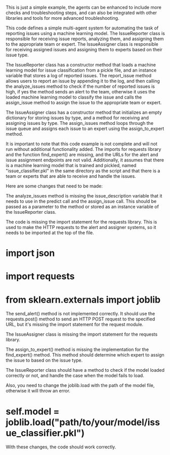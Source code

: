This is just a simple example, the agents can be enhanced to include more checks and troubleshooting steps, and can also be integrated with other libraries and tools for more advanced troubleshooting.

This code defines a simple multi-agent system for automating the task of reporting issues using a machine learning model. The IssueReporter class is responsible for receiving issue reports, analyzing them, and assigning them to the appropriate team or expert. The IssueAssigner class is responsible for receiving assigned issues and assigning them to experts based on their issue type.

The IssueReporter class has a constructor method that loads a machine learning model for issue classification from a pickle file, and an instance variable that stores a log of reported issues. The report_issue method allows users to report an issue by appending it to the log, and then calling the analyze_issues method to check if the number of reported issues is high, if yes the method sends an alert to the team, otherwise it uses the loaded machine learning model to classify the issue and calls the assign_issue method to assign the issue to the appropriate team or expert.

The IssueAssigner class has a constructor method that initializes an empty dictionary for storing issues by type, and a method for receiving and assigning issues by type. The assign_issues method loops through the issue queue and assigns each issue to an expert using the assign_to_expert method.

It is important to note that this code example is not complete and will not run without additional functionality added. The imports for requests library and the function find_expert() are missing, and the URLs for the alert and issue assignment endpoints are not valid. Additionally, it assumes that there is a machine learning model that is trained and pickled, named "issue_classifier.pkl" in the same directory as the script and that there is a team or experts that are able to receive and handle the issues.

Here are some changes that need to be made:

The analyze_issues method is missing the issue_description variable that it needs to use in the predict call and the assign_issue call. This should be passed as a parameter to the method or stored as an instance variable of the IssueReporter class.

The code is missing the import statement for the requests library. This is used to make the HTTP requests to the alert and assigner systems, so it needs to be imported at the top of the file.

 # import json
 # import requests
 # from sklearn.externals import joblib

The send_alert() method is not implemented correctly. It should use the requests.post() method to send an HTTP POST request to the specified URL, but it's missing the import statement for the request module.

The IssueAssigner class is missing the import statement for the requests library.

The assign_to_expert() method is missing the implementation for the find_expert() method. This method should determine which expert to assign the issue to based on the issue type.

The IssueReporter class should have a method to check if the model loaded correctly or not, and handle the case when the model fails to load.

Also, you need to change the joblib.load with the path of the model file, otherwise it will throw an error.

 # self.model = joblib.load("path/to/your/model/issue_classifier.pkl")

With these changes, the code should work correctly.

